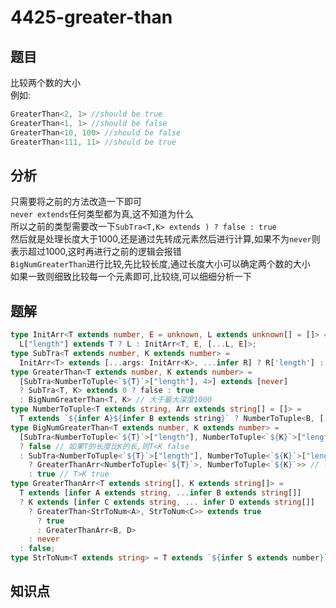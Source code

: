 # 4425-greater-than
## 题目
比较两个数的大小  
例如:
```ts
GreaterThan<2, 1> //should be true
GreaterThan<1, 1> //should be false
GreaterThan<10, 100> //should be false
GreaterThan<111, 11> //should be true
```
## 分析
只需要将之前的方法改造一下即可  
`never extends`任何类型都为真,这不知道为什么  
所以之前的类型需要改一下`SubTra<T,K> extends ) ? false : true`  
然后就是处理长度大于1000,还是通过先转成元素然后进行计算,如果不为`never`则表示超过1000,这时再进行之前的逻辑会报错  
`BigNumGreaterThan`进行比较,先比较长度,通过长度大小可以确定两个数的大小  
如果一致则细致比较每一个元素即可,比较绕,可以细细分析一下
## 题解
```ts
type InitArr<T extends number, E = unknown, L extends unknown[] = []> =
  L["length"] extends T ? L : InitArr<T, E, [...L, E]>;
type SubTra<T extends number, K extends number> =
  InitArr<T> extends [...args: InitArr<K>, ...infer R] ? R['length'] : never;
type GreaterThan<T extends number, K extends number> =
  [SubTra<NumberToTuple<`${T}`>["length"], 4>] extends [never]
  ? SubTra<T, K> extends 0 ? false : true
  : BigNumGreaterThan<T, K> // 大于最大深度1000
type NumberToTuple<T extends string, Arr extends string[] = []> =
  T extends `${infer A}${infer B extends string}` ? NumberToTuple<B, [...Arr, A]> : Arr;
type BigNumGreaterThan<T extends number, K extends number> =
  [SubTra<NumberToTuple<`${T}`>["length"], NumberToTuple<`${K}`>["length"]>] extends [never]
  ? false // 如果T的长度比K的长,则T<K false
  : SubTra<NumberToTuple<`${T}`>["length"], NumberToTuple<`${K}`>["length"]> extends 0
    ? GreaterThanArr<NumberToTuple<`${T}`>, NumberToTuple<`${K}`>> // 长度一致,需要细致比较
    : true // T>K true
type GreaterThanArr<T extends string[], K extends string[]> =
  T extends [infer A extends string, ...infer B extends string[]]
  ? K extends [infer C extends string, ... infer D extends string[]]
    ? GreaterThan<StrToNum<A>, StrToNum<C>> extends true
      ? true
      : GreaterThanArr<B, D>
    : never
  : false;
type StrToNum<T extends string> = T extends `${infer S extends number}` ? S : never;
```
## 知识点